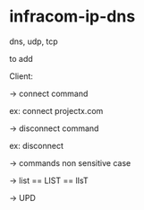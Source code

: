 # infracom-ip-dns

dns, udp, tcp

to add

Client:

-> connect command

ex: connect projectx.com

-> disconnect command

ex: disconnect

-> commands non sensitive case

-> list == LIST == lIsT

-> UPD
